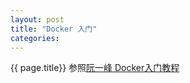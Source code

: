 ```yaml
---
layout: post
title: "Docker 入门"
categories:  
---
```

{{ page.title}}
参照[阮一峰 Docker入门教程](http://www.ruanyifeng.com/blog/2018/02/docker-tutorial.html)
